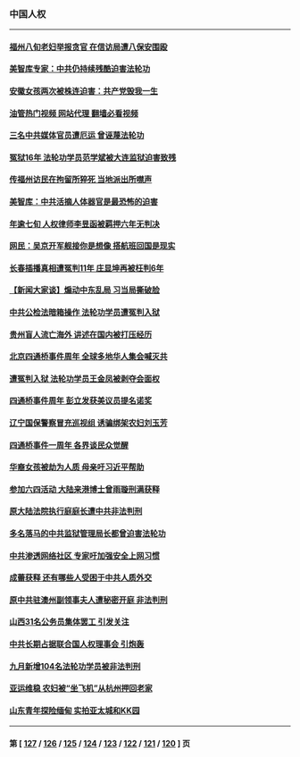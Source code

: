 ### 中国人权
---
#### [福州八旬老妇举报贪官 在信访局遭八保安围殴](../../pages/ncid278/n14099249.md?10201645) 
#### [美智库专家：中共仍持续残酷迫害法轮功](../../pages/ncid278/n14099060.md?10201645) 
#### [安徽女孩两次被株连迫害：共产党毁我一生](../../pages/ncid278/n14098923.md?10201645) 
#### [油管热门视频 网站代理 翻墙必看视频](http://138.2.39.72:81/youtube.html?epic-marker?10201645)
#### [三名中共媒体官员遭厄运 曾诬蔑法轮功](../../pages/ncid278/n14097873.md?10201645) 
#### [冤狱16年 法轮功学员范学斌被大连监狱迫害致残](../../pages/ncid278/n14096479.md?10201645) 
#### [传福州访民在拘留所猝死 当地派出所噤声](../../pages/ncid278/n14097782.md?10201645) 
#### [美智库：中共活摘人体器官是最恐怖的迫害](../../pages/ncid278/n14097368.md?10201645) 
#### [年逾七旬 人权律师李昱函被羁押六年无判决](../../pages/ncid278/n14097339.md?10201645) 
#### [网民：吴京开军舰接你是想像 搭航班回国是现实](../../pages/ncid278/n14096903.md?10201645) 
#### [长春插播真相遭冤判11年 庄显坤再被枉判6年](../../pages/ncid278/n14095318.md?10201645) 
#### [【新闻大家谈】煽动中东乱局 习当局撕破脸](../../pages/ncid278/n14096518.md?10201645) 
#### [中共公检法暗箱操作 法轮功学员遭冤判入狱](../../pages/ncid278/n14091449.md?10201645) 
#### [贵州盲人流亡海外 讲述在国内被打压经历](../../pages/ncid278/n14095646.md?10201645) 
#### [北京四通桥事件周年 全球多地华人集会喊灭共](../../pages/ncid278/n14095615.md?10201645) 
#### [遭冤判入狱  法轮功学员王金凤被剥夺会面权](../../pages/ncid278/n14094690.md?10201645) 
#### [四通桥事件周年 彭立发获美议员提名诺奖](../../pages/ncid278/n14095074.md?10201645) 
#### [辽宁国保警察冒充巡视组 诱骗绑架农妇刘玉芳](../../pages/ncid278/n14093893.md?10201645) 
#### [四通桥事件一周年 各界谈民众觉醒](../../pages/ncid278/n14094804.md?10201645) 
#### [华裔女孩被劫为人质 母亲吁习近平帮助](../../pages/ncid278/n14094500.md?10201645) 
#### [参加六四活动 大陆来港博士曾雨璇刑满获释](../../pages/ncid278/n14094236.md?10201645) 
#### [原大陆法院执行庭庭长遭中共非法判刑](../../pages/ncid278/n14094170.md?10201645) 
#### [多名落马的中共监狱管理局长都曾迫害法轮功](../../pages/ncid278/n14092148.md?10201645) 
#### [中共渗透网络社区 专家吁加强安全上网习惯](../../pages/ncid278/n14094078.md?10201645) 
#### [成蕾获释 还有哪些人受困于中共人质外交](../../pages/ncid278/n14093238.md?10201645) 
#### [原中共驻澳州副领事夫人遭秘密开庭 非法判刑](../../pages/ncid278/n14093225.md?10201645) 
#### [山西31名公务员集体罢工 引发关注](../../pages/ncid278/n14092985.md?10201645) 
#### [中共长期占据联合国人权理事会 引炮轰](../../pages/ncid278/n14092719.md?10201645) 
#### [九月新增104名法轮功学员被非法判刑](../../pages/ncid278/n14092397.md?10201645) 
#### [亚运维稳 农妇被“坐飞机”从杭州押回老家](../../pages/ncid278/n14091767.md?10201645) 
#### [山东青年探险缅甸 实拍亚太城和KK园](../../pages/ncid278/n14090468.md?10201645) 

---
#### 第 [ [127](./127.md?10201645) / [126](./126.md?10201645) / [125](./125.md?10201645) / [124](./124.md?10201645) / [123](./123.md?10201645) / [122](./122.md?10201645) / [121](./121.md?10201645) / [120](./120.md?10201645) ] 页
